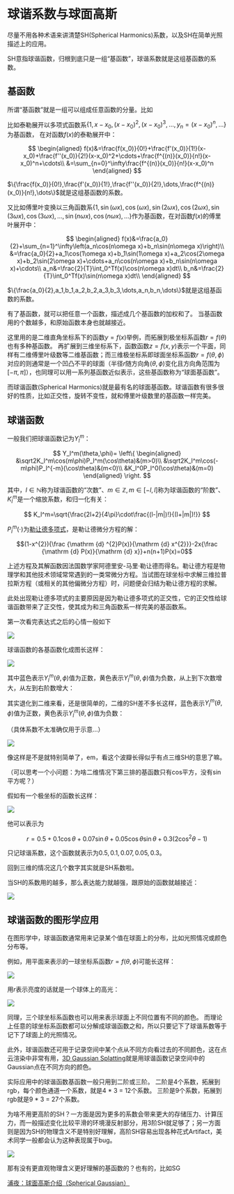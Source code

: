 # 球谐系数与球面高斯

尽量不用各种术语来讲清楚SH(Spherical Harmonics)系数，以及SH在简单光照描述上的应用。

SH意指球谐函数，归根到底只是一组“基函数”，球谐系数就是这组基函数的系数。 

## 基函数

所谓“基函数”就是一组可以组成任意函数的分量。比如

比如泰勒展开以多项式函数系$\{1,x-x_0,(x-x_0)^2,(x-x_0)^3,\dots,y_{n}=(x-x_0)^n,\dots\}$为基函数，
在对函数$f(x)$的泰勒展开中：

$$
\begin{aligned}
f(x)&=\frac{f(x_0)}{0!}+\frac{f'(x_0)}{1!}(x-x_0)+\frac{f''(x_0)}{2!}(x-x_0)^2+\cdots+\frac{f^{(n)}(x_0)}{n!}(x-x_0)^n+\cdots\\
&=\sum_{n=0}^\infty\frac{f^{(n)}(x_0)}{n!}(x-x_0)^n
\end{aligned}
$$

$\{\frac{f(x_0)}{0!},\frac{f'(x_0)}{1!},\frac{f''(x_0)}{2!},\dots,\frac{f^{(n)}(x_0)}{n!},\dots\}$就是这组基函数的系数。

又比如傅里叶变换以三角函数系$\{1,\sin(\omega x),\cos(\omega x),\sin(2\omega x),\cos(2\omega x),\sin(3\omega x),\cos(3\omega x),\dots,\sin(n\omega x),\cos(n\omega x),\dots\}$作为基函数，在对函数$f(x)$的傅里叶展开中：

$$
\begin{aligned}
f(x)&=\frac{a_0}{2}+\sum_{n=1}^\infty\left(a_n\cos(n\omega x)+b_n\sin(n\omega x)\right)\\
&=\frac{a_0}{2}+a_1\cos(1\omega x)+b_1\sin(1\omega x)+a_2\cos(2\omega x)+b_2\sin(2\omega x)+\cdots+a_n\cos(n\omega x)+b_n\sin(n\omega x)+\cdots\\
a_n&=\frac{2}{T}\int_0^Tf(x)\cos(n\omega x)dt\\
b_n&=\frac{2}{T}\int_0^Tf(x)\sin(n\omega x)dt\\
\end{aligned}
$$

$\{\frac{a_0}{2},a_1,b_1,a_2,b_2,a_3,b_3,\dots,a_n,b_n,\dots\}$就是这组基函数的系数。

有了基函数，就可以把任意一个函数，描述成几个基函数的加权和了。 
当基函数用的个数越多，和原始函数本身也就越接近。 

这里用的是二维直角坐标系下的函数$y=f(x)$举例，而拓展到极坐标系函数$r=f(\theta)$也有多种基函数。
再扩展到三维坐标系下，函数函数$z=f(x,y)$表示一个平面，同样有二维傅里叶级数等二维基函数；而三维极坐标系即球面坐标系函数$r=f(\theta,\phi)$对应的则通常是一个凹凸不平的球面（半径$r$随方向角$(\theta,\phi)$变化且方向角范围为$[-\pi,\pi]$），也同理可以用一系列基函数近似表示，这些基函数称为“球面基函数”。

而球谐函数(Spherical Harmonics)就是最有名的球面基函数。球谐函数有很多很好的性质，比如正交性，旋转不变性，就和傅里叶级数里的基函数一样完美。

## 球谐函数

一般我们把球谐函数记为$Y_l^m$：

$$
Y_l^m(\theta,\phi)=
\left\{
\begin{aligned}
    &\sqrt2K_l^m\cos(m\phi)P_l^m(\cos\theta)&(m>0)\\
    &\sqrt2K_l^m\cos(-m\phi)P_l^{-m}(\cos\theta)&(m<0)\\
    &K_l^0P_l^0(\cos\theta)&(m=0)
\end{aligned}
\right.
$$

其中，$l\in\mathbb N$称为球谐函数的“次数”、$m\in\mathbb Z,m\in[-l,l]$称为球谐函数的“阶数”、
$K_l^m$是一个缩放系数，和归一化有关：

$$
K_l^m=\sqrt{\frac{2l+2}{4\pi}\cdot\frac{(l-|m|)!}{(l+|m|)!}}
$$

$P_l^m(\cdot)$为[勒让德多项式](https://zh.wikipedia.org/wiki/%E5%8B%92%E8%AE%A9%E5%BE%B7%E5%A4%9A%E9%A1%B9%E5%BC%8F)，是勒让德微分方程的解：

$$(1-x^{2}){\frac {\mathrm {d} ^{2}P(x)}{\mathrm {d} x^{2}}}-2x{\frac {\mathrm {d} P(x)}{\mathrm {d} x}}+n(n+1)P(x)=0$$

上述方程及其解函数因法国数学家阿德里安-马里·勒让德而得名。勒让德方程是物理学和其他技术领域常常遇到的一类常微分方程。当试图在球坐标中求解三维拉普拉斯方程（或相关的其他偏微分方程）时，问题便会归结为勒让德方程的求解。

此处出现勒让德多项式的主要原因是因为勒让德多项式的正交性，它的正交性给球谐函数带来了正交性，使其成为和三角函数系一样完美的基函数系。

第一次看完表达式之后的心情一般如下 

![](zhimg.com/v2-6540b01fe06220d21a78870a89a46e06_b.jpg)

球谐函数的各基函数化成图长这样：

![](zhimg.com/v2-1ea9c5bac926b47e7410a4a73a91070a_r.jpg)

其中蓝色表示$Y_l^m(\theta,\phi)$值为正数，黄色表示$Y_l^m(\theta,\phi)$值为负数，从上到下次数增大，从左到右阶数增大：

其实退化到二维来看，还是很简单的，二维的SH差不多长这样，蓝色表示$Y_l^m(\theta,\phi)$值为正数，黄色表示$Y_l^m(\theta,\phi)$值为负数： 

（具体系数不太准确仅用于示意...） 

![](zhimg.com/v2-a23b03aaed71ad57e133211ef4d19afe_r.jpg)

像这样是不是就特别简单了，em，看这个波瓣长得似乎有点三维SH的意思了嘛。 

（可以思考一个小问题：为啥二维情况下第三排的基函数只有cos平方，没有sin平方呢？） 

假如有一个极坐标的函数长这样： 

![](zhimg.com/v2-2942f917515e32af8d65d75ea85cc27b_r.jpg)

他可以表示为 

$$r = 0.5 + 0.1 \cos\theta + 0.07 \sin\theta + 0.05 \cos\theta \sin\theta + 0.3(2\cos^2\theta - 1)$$

只记球谐系数，这个函数就表示为$0.5,0.1,0.07,0.05,0.3$。

回到三维的情况这几个数字其实就是SH系数啦。 

当SH的系数用的越多，那么表达能力就越强，跟原始的函数就越接近：

![](zhimg.com/v2-447fa3cffce97c4d95fd924c3e4ce5b9_r.jpg)

## 球谐函数的图形学应用

在图形学中，球谐函数通常用来记录某个值在球面上的分布，比如光照情况或颜色分布等。

例如，用平面来表示的一球坐标系函数$r=f(\theta,\phi)$可能长这样：

![](zhimg.com/v2-17b532bdb46a0d30b9eaf0e45f2df733_b.jpg)

用$r$表示亮度的话就是一个球体上的高光：

![](zhimg.com/v2-663f3ac6abb50526a2019acb0c1b28b0_r.jpg)

同理，三个球坐标系函数也可以用来表示球面上不同位置有不同的颜色。
而理论上任意的球坐标系函数都可以分解成球谐函数之和，所以只要记下了球谐系数等于记下了球面上的光照情况。

此外，球谐函数还可用于记录空间中某个点从不同方向看过去的不同颜色，这在点云渲染中非常有用，[3D Gaussian Splatting](./3DGaussianSplatting.md)就是用球谐函数记录空间中的Gaussian点在不同方向的颜色。

实际应用中的球谐函数基函数一般只用到二阶或三阶。
二阶是4个系数，拓展到rgb，每个颜色通道一个系数，就是4 * 3 = 12个系数。
三阶是9个系数，拓展到rgb就是9 * 3 = 27个系数。

为啥不用更高阶的SH？一方面是因为更多的系数会带来更大的存储压力、计算压力，而一般描述变化比较平滑的环境漫反射部分，用3阶SH就足够了；另一方面则是因为SH的物理含义不是特别好理解，高阶SH容易出现各种花式Artifact，美术同学一般都会认为这种表现属于bug。 

![](zhimg.com/v2-70396fd2f0a9c3d2842a0c1dae9bfadf_r.jpg)

那有没有更直观物理含义更好理解的基函数的？也有的，比如SG

[浦夜：球面高斯介绍（Spherical Gaussian）](https://zhuanlan.zhihu.com/p/514017351)